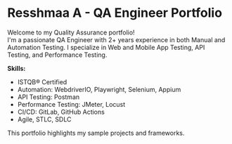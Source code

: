 # Resshmaa A - QA Engineer Portfolio

Welcome to my Quality Assurance portfolio!  
I'm a passionate QA Engineer with 2+ years experience in both Manual and Automation Testing. I specialize in Web and Mobile App Testing, API Testing, and Performance Testing.  

**Skills:** 
- ISTQB® Certified
- Automation: WebdriverIO, Playwright, Selenium, Appium
- API Testing: Postman
- Performance Testing: JMeter, Locust
- CI/CD: GitLab, GitHub Actions
- Agile, STLC, SDLC

This portfolio highlights my sample projects and frameworks.
